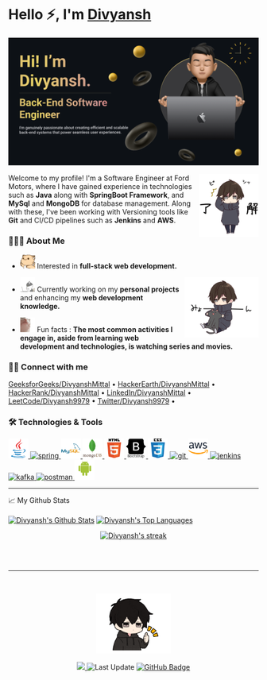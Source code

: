 <!-- Banner at the top -->



# Hello ⚡️, I'm [Divyansh](https://github.com/divyansh9979)

![gh-profile-banner](/media/name-banner.png)

<img align="right"  alt="Chibi Salute" src="https://raw.githubusercontent.com/imaloner/imaloner/master/assets/gifs/salute-manherakun-min.gif" width="120">




Welcome to my profile! I'm a Software Engineer at Ford Motors, where I have gained experience in technologies such as **Java** along with **SpringBoot Framework**, and **MySql** and **MongoDB** for database management. Along with these, I've been working with Versioning tools like **Git** and CI/CD pipelines such as **Jenkins** and **AWS**.


### 👨🏻‍💻 About Me


- <img alt="Hyper Kitty" src="https://raw.githubusercontent.com/imaloner/imaloner/master/assets/gifs/hyperkitty.gif" width="30px" > Interested in __full-stack web development.__



<img align="right" alt="Chibi Cat Lover" src="https://raw.githubusercontent.com/imaloner/imaloner/master/assets/gifs/manherakun-cat-min.gif" width="150">

- <img alt="Cat Computer" src="https://raw.githubusercontent.com/imaloner/imaloner/master/assets/gifs/cat-computer.gif" width="30px"> Currently working on my __personal projects__ and  enhancing my __web development knowledge.__


<!--  - 👯 I’m looking to collaborate on **OpenSource Projects**  -->


- <img alt="Cat Meme" src="https://raw.githubusercontent.com/imaloner/imaloner/master/assets/gifs/cat-meme.gif" width="30px"> Fun facts :  __The most common activities I engage in, aside from learning web development and technologies, is watching series and movies.__




### 🤝🏻 Connect with me

[GeeksforGeeks/DivyanshMittal][gfg] &bullet; [HackerEarth/DivyanshMittal][hackerearth] &bullet; [HackerRank/DivyanshMittal][hackerrank] &bullet; [LinkedIn/DivyanshMittal][linkedin] &bullet; [LeetCode/Divyansh9979][leetcode] &bullet; [Twitter/Divyansh9979][twitter] &bullet;

<!--
[<img alt="LinkedIn" align="center" src="https://img.shields.io/static/v1?style=for-the-badge&message=LinkedIn&color=0A66C2&logo=LinkedIn&logoColor=FFFFFF&label=" />][linkedin]
[<img alt="Twitter Follow" align="center" src="https://img.shields.io/twitter/follow/:divyansh9979">][twitter]
[<img alt="HackerRank" align="center" src="https://raw.githubusercontent.com/rahuldkjain/github-profile-readme-generator/master/src/images/icons/Social/hackerrank.svg" alt="https://www.hackerrank.com/divyanshmittal9?hr_r=1" height="30" width="40" >][hackerrank]
[<img alt="LeetCode" align="center" src="https://raw.githubusercontent.com/rahuldkjain/github-profile-readme-generator/master/src/images/icons/Social/leet-code.svg" alt="https://leetcode.com/divyansh9979/" height="30" width="40" >][leetcode]
[<img alt="HackerEarth" align="center" src="https://raw.githubusercontent.com/rahuldkjain/github-profile-readme-generator/master/src/images/icons/Social/hackerearth.svg" alt="@divyanshmittal9" height="30" width="40" >][hackerearth]
[<img alt="GeeksForGeeks" align="center" src="https://raw.githubusercontent.com/rahuldkjain/github-profile-readme-generator/master/src/images/icons/Social/geeks-for-geeks.svg" alt="https://auth.geeksforgeeks.org/user/divyanshmittal9" height="30" width="40" >][gfg]
-->

### 🛠 Technologies & Tools


<div style="display: float">

<a href="https://www.java.com" target="_blank" rel="noreferrer"> <img src="https://raw.githubusercontent.com/devicons/devicon/master/icons/java/java-original.svg" alt="java" width="40" height="40"/> </a> 
<a href="https://spring.io/" target="_blank" rel="noreferrer"> <img src="https://www.vectorlogo.zone/logos/springio/springio-icon.svg" alt="spring" width="40" height="40"/> </a> 
<a href="https://www.mysql.com/" target="_blank" rel="noreferrer"> <img src="https://raw.githubusercontent.com/devicons/devicon/master/icons/mysql/mysql-original-wordmark.svg" alt="mysql" width="40" height="40"/> </a> 
<a href="https://www.mongodb.com/" target="_blank" rel="noreferrer"> <img src="https://raw.githubusercontent.com/devicons/devicon/master/icons/mongodb/mongodb-original-wordmark.svg" alt="mongodb" width="40" height="40"/> </a> 
<a href="https://www.w3.org/html/" target="_blank" rel="noreferrer"> <img src="https://raw.githubusercontent.com/devicons/devicon/master/icons/html5/html5-original-wordmark.svg" alt="html5" width="40" height="40"/> </a> 
<a href="https://getbootstrap.com" target="_blank" rel="noreferrer"> <img src="https://raw.githubusercontent.com/devicons/devicon/master/icons/bootstrap/bootstrap-plain-wordmark.svg" alt="bootstrap" width="40" height="40"/> </a> 
<a href="https://www.w3schools.com/css/" target="_blank" rel="noreferrer"> <img src="https://raw.githubusercontent.com/devicons/devicon/master/icons/css3/css3-original-wordmark.svg" alt="css3" width="40" height="40"/> </a> 
<a href="https://git-scm.com/" target="_blank" rel="noreferrer"> <img src="https://www.vectorlogo.zone/logos/git-scm/git-scm-icon.svg" alt="git" width="40" height="40"/> </a> 
<a href="https://aws.amazon.com" target="_blank" rel="noreferrer"> <img src="https://raw.githubusercontent.com/devicons/devicon/master/icons/amazonwebservices/amazonwebservices-original-wordmark.svg" alt="aws" width="40" height="40"/> </a> 
<a href="https://www.jenkins.io" target="_blank" rel="noreferrer"> <img src="https://www.vectorlogo.zone/logos/jenkins/jenkins-icon.svg" alt="jenkins" width="40" height="40"/> </a> 
<a href="https://kafka.apache.org/" target="_blank" rel="noreferrer"> <img src="https://www.vectorlogo.zone/logos/apache_kafka/apache_kafka-icon.svg" alt="kafka" width="40" height="40"/> </a> 
<a href="https://postman.com" target="_blank" rel="noreferrer"> <img src="https://www.vectorlogo.zone/logos/getpostman/getpostman-icon.svg" alt="postman" width="40" height="40"/> </a> 
<a href="https://developer.android.com" target="_blank" rel="noreferrer"> <img src="https://raw.githubusercontent.com/devicons/devicon/master/icons/android/android-original-wordmark.svg" alt="android" width="40" height="40"/> </a> 

</div>
 


---

<!--<details>-->
<summary>📈 My Github Stats</summary> 

  <br>
    <a href="https://github.com/divyansh9979/github-readme-stats"><img alt="Divyansh's Github Stats" src="https://github-readme-stats.vercel.app/api?username=divyansh9979&show_icons=true&count_private=true&theme=react&hide_border=true&bg_color=060A0CD0" /></a>
  <a href="https://github.com/divyansh9979/github-readme-stats"><img alt="Divyansh's Top Languages" src="https://github-readme-stats.vercel.app/api/top-langs/?username=divyansh9979&langs_count=8&count_private=true&layout=compact&theme=react&hide_border=true&bg_color=060A0CD0" /></a>
  <br>
 
<p align="center">
    <a href="https://github.com/divyansh9979/github-readme-streak-stats">
        <img title="🔥 Get streak stats for your profile at git.io/streak-stats" alt="Divyansh's streak" src="https://github-readme-streak-stats.herokuapp.com/?user=divyansh9979&theme=black-ice&hide_border=true&stroke=0000&background=060A0CD0"/>
    </a>
</p>
<br>
<br>

---
 
<!--</details>-->

<br>

<p align="center">
 <img  alt="Chibi Thumbs Up" src="https://raw.githubusercontent.com/imaloner/imaloner/master/assets/gifs/chibi-thumbs-up-min.gif" width="150">
</p>
 

<p align="center">
 
 <a href="https://github.com/divyansh9979">
    <img src="https://badges.pufler.dev/visits/divyansh9979/divyansh9979?style=flat-square&color=blue&logo=github">
  </a>

 <img src="https://img.shields.io/github/last-commit/divyansh9979/divyansh9979?label=Last%20Update&color=blue" alt="Last Update">
 <a href="https://github.com/divyansh9979?tab=followers"><img src="https://img.shields.io/github/followers/divyansh9979?label=Followers&style=social" alt="GitHub Badge"></a>
 
</p>
<!--
<p align="center">
 <img src="https://www.codewars.com/users/divyansh9979/badges/micro"> 
</p>
--> 
 
[portfolio]: http://portfolio.com
[linkedin]: https://www.linkedin.com/in/divyansh-mittal-a516641a5/
[twitter]: https://twitter.com/divyansh9979
[leetcode]: https://leetcode.com/divyansh9979/
[hackerrank]: https://www.hackerrank.com/divyanshmittal9?hr_r=1
[hackerearth]: https://www.hackerearth.com/@divyanshmittal9
[gfg]: https://auth.geeksforgeeks.org/user/https://auth.geeksforgeeks.org/user/divyanshmittal9

